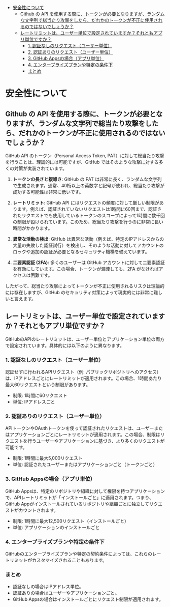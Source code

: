 - [安全性について](#安全性について)
  - [Github の API を使用する際に、トークンが必要となりますが、ランダムな文字列で総当たり攻撃をしたら、だれかのトークンが不正に使用されるのではないでしょうか？](#github-の-api-を使用する際にトークンが必要となりますがランダムな文字列で総当たり攻撃をしたらだれかのトークンが不正に使用されるのではないでしょうか)
  - [レートリミットは、ユーザー単位で設定されていますか？それともアプリ単位ですか？](#レートリミットはユーザー単位で設定されていますかそれともアプリ単位ですか)
    - [1. 認証なしのリクエスト（ユーザー単位）](#1-認証なしのリクエストユーザー単位)
    - [2. 認証ありのリクエスト（ユーザー単位）](#2-認証ありのリクエストユーザー単位)
    - [3. GitHub Appsの場合（アプリ単位）](#3-github-appsの場合アプリ単位)
    - [4. エンタープライズプランや特定の条件下](#4-エンタープライズプランや特定の条件下)
    - [まとめ](#まとめ)


# 安全性について

## Github の API を使用する際に、トークンが必要となりますが、ランダムな文字列で総当たり攻撃をしたら、だれかのトークンが不正に使用されるのではないでしょうか？

GitHub API のトークン（Personal Access Token, PAT）に対して総当たり攻撃を行うことは、理論的には可能ですが、GitHub ではそのような攻撃に対する多くの対策が実装されています。

1. **トークンの長さと複雑さ**: GitHub の PAT は非常に長く、ランダムな文字列で生成されます。通常、40桁以上の英数字と記号が使われ、総当たり攻撃が成功する可能性は非常に低いです。

2. **レートリミット**: GitHub API にはリクエストの頻度に対して厳しい制限があります。例えば、認証されていないリクエストは1時間に60回まで、認証されたリクエストでも使用しているトークンのスコープによって1時間に数千回の制限が設けられています。このため、総当たり攻撃を行うのに非常に長い時間がかかります。

3. **異常な活動の検出**: GitHub は異常な活動（例えば、特定のIPアドレスからの大量の失敗した認証試行）を検出し、そのような活動に対してアカウントのロックや追加の認証が必要となるセキュリティ機構を備えています。

4. **二要素認証 (2FA)**: 多くのユーザーは GitHub アカウントに対して二要素認証を有効にしています。この場合、トークンが漏洩しても、2FA がなければアクセスは困難です。

したがって、総当たり攻撃によってトークンが不正に使用されるリスクは理論的には存在しますが、GitHub のセキュリティ対策によって現実的には非常に難しいと言えます。


## レートリミットは、ユーザー単位で設定されていますか？それともアプリ単位ですか？

GitHubのAPIのレートリミットは、ユーザー単位とアプリケーション単位の両方で設定されています。具体的には以下のように異なります。


### 1. 認証なしのリクエスト（ユーザー単位）

認証せずに行われるAPIリクエスト（例: パブリックリポジトリへのアクセス）は、IPアドレスごとにレートリミットが適用されます。この場合、1時間あたり最大60リクエストという制限があります。

- 制限: 1時間に60リクエスト
- 単位: IPアドレスごと


### 2. 認証ありのリクエスト（ユーザー単位）

APIトークンやOAuthトークンを使って認証されたリクエストは、ユーザーまたはアプリケーションごとにレートリミットが適用されます。この場合、制限はリクエストを行うユーザーやアプリケーションに基づき、より多くのリクエストが可能です。

- 制限: 1時間に最大5,000リクエスト
- 単位: 認証されたユーザーまたはアプリケーションごと（トークンごと）


### 3. GitHub Appsの場合（アプリ単位）

GitHub Appsは、特定のリポジトリや組織に対して権限を持つアプリケーションで、APIレートリミットが「インストールごと」に適用されます。つまり、GitHub Appがインストールされているリポジトリや組織ごとに独立してリクエストがカウントされます。

- 制限: 1時間に最大12,500リクエスト（インストールごと）
- 単位: アプリケーションのインストールごと


### 4. エンタープライズプランや特定の条件下

GitHubのエンタープライズプランや特定の契約条件によっては、これらのレートリミットがカスタマイズされることもあります。


### まとめ

- 認証なしの場合はIPアドレス単位。
- 認証ありの場合はユーザーやアプリケーションごと。
- GitHub Appsの場合はインストールごとにリクエスト制限が適用されます。




